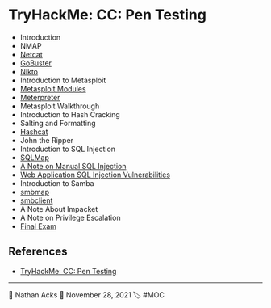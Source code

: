 # TryHackMe: CC: Pen Testing

* Introduction
* NMAP
* [Netcat](../log/2021-11-28%20TryHackMe%20-%20Complete%20Beginner%20(Supplements).md)
* [GoBuster](../log/2021-11-28%20TryHackMe%20-%20Complete%20Beginner%20(Supplements).md)
* [Nikto](../log/2021-11-28%20TryHackMe%20-%20Complete%20Beginner%20(Supplements).md)
* Introduction to Metasploit
* [Metasploit Modules](../log/2021-11-30%20TryHackMe%20-%20Complete%20Beginner%20(Supplements).md)
* [Meterpreter](../log/2021-11-30%20TryHackMe%20-%20Complete%20Beginner%20(Supplements).md)
* Metasploit Walkthrough
* Introduction to Hash Cracking
* Salting and Formatting
* [Hashcat](../log/2021-11-30%20TryHackMe%20-%20Complete%20Beginner%20(Supplements).md)
* John the Ripper
* Introduction to SQL Injection
* [SQLMap](../log/2021-11-30%20TryHackMe%20-%20Complete%20Beginner%20(Supplements).md)
* [A Note on Manual SQL Injection](../log/2021-11-30%20TryHackMe%20-%20Complete%20Beginner%20(Supplements).md)
* [Web Application SQL Injection Vulnerabilities](../log/2021-11-30%20TryHackMe%20-%20Complete%20Beginner%20(Supplements).md)
* Introduction to Samba
* [smbmap](../log/2021-12-02%20TryHackMe%20-%20Complete%20Beginner%20(Supplements).md)
* [smbclient](../log/2021-12-02%20TryHackMe%20-%20Complete%20Beginner%20(Supplements).md)
* A Note About Impacket
* A Note on Privilege Escalation
* [Final Exam](../log/2021-12-02%20TryHackMe%20-%20Complete%20Beginner%20(Supplements).md)

## References

* [TryHackMe: CC: Pen Testing](https://tryhackme.com/room/ccpentesting)

- - - -

👤 Nathan Acks
📅 November 28, 2021
🏷️ #MOC
